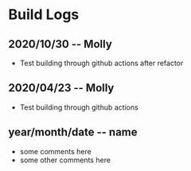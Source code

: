 # Build Logs

## 2020/10/30 -- Molly
+ Test building through github actions after refactor

## 2020/04/23 -- Molly
+ Test building through github actions

## year/month/date -- name
+ some comments here
+ some other comments here

